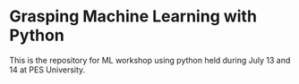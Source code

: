 # Grasping Machine Learning with Python
This is the repository for ML workshop using python held during July 13 and 14 at PES University.

